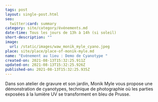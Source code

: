 ```yaml
---
tags: post
layout: single-post.html
seo:
  twitter:card: summary
category: site/category/événements.md
date-time: Tous les jours de 13h à 14h (si soleil)
short-description: ""
image:
  url: /static/images/waw_monik_myle_cyano.jpeg
place: site/place/place-of-monik-myle.md
name: "Evénement au lieu : Demo de Cyanotype "
created-on: 2021-08-13T15:32:25.911Z
updated-on: 2021-08-13T15:32:25.926Z
published-on: 2021-08-13T15:32:25.935Z
---
```

Dans son atelier de gravure et son jardin, Monik Myle vous propose une démonstration de cyanotypes, technique de photographie où les parties exposées à la lumière UV se transforment en bleu de Prusse.